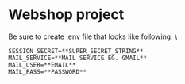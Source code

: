# Webshop project

Be sure to create .env file that looks like following: \
```
SESSION_SECRET=**SUPER_SECRET_STRING**
MAIL_SERVICE=**MAIL SERVICE EG. GMAIL**
MAIL_USER=**EMAIL**
MAIL_PASS=**PASSWORD**
```